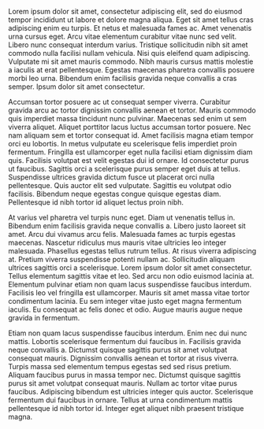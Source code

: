 Lorem ipsum dolor sit amet, consectetur adipiscing elit, sed do eiusmod tempor incididunt ut labore et dolore magna aliqua. Eget sit amet tellus cras adipiscing enim eu turpis. Et netus et malesuada fames ac. Amet venenatis urna cursus eget. Arcu vitae elementum curabitur vitae nunc sed velit. Libero nunc consequat interdum varius. Tristique sollicitudin nibh sit amet commodo nulla facilisi nullam vehicula. Nisi quis eleifend quam adipiscing. Vulputate mi sit amet mauris commodo. Nibh mauris cursus mattis molestie a iaculis at erat pellentesque. Egestas maecenas pharetra convallis posuere morbi leo urna. Bibendum enim facilisis gravida neque convallis a cras semper. Ipsum dolor sit amet consectetur.

Accumsan tortor posuere ac ut consequat semper viverra. Curabitur gravida arcu ac tortor dignissim convallis aenean et tortor. Mauris commodo quis imperdiet massa tincidunt nunc pulvinar. Maecenas sed enim ut sem viverra aliquet. Aliquet porttitor lacus luctus accumsan tortor posuere. Nec nam aliquam sem et tortor consequat id. Amet facilisis magna etiam tempor orci eu lobortis. In metus vulputate eu scelerisque felis imperdiet proin fermentum. Fringilla est ullamcorper eget nulla facilisi etiam dignissim diam quis. Facilisis volutpat est velit egestas dui id ornare. Id consectetur purus ut faucibus. Sagittis orci a scelerisque purus semper eget duis at tellus. Suspendisse ultrices gravida dictum fusce ut placerat orci nulla pellentesque. Quis auctor elit sed vulputate. Sagittis eu volutpat odio facilisis. Bibendum neque egestas congue quisque egestas diam. Pellentesque id nibh tortor id aliquet lectus proin nibh.

At varius vel pharetra vel turpis nunc eget. Diam ut venenatis tellus in. Bibendum enim facilisis gravida neque convallis a. Libero justo laoreet sit amet. Arcu dui vivamus arcu felis. Malesuada fames ac turpis egestas maecenas. Nascetur ridiculus mus mauris vitae ultricies leo integer malesuada. Phasellus egestas tellus rutrum tellus. At risus viverra adipiscing at. Pretium viverra suspendisse potenti nullam ac. Sollicitudin aliquam ultrices sagittis orci a scelerisque. Lorem ipsum dolor sit amet consectetur. Tellus elementum sagittis vitae et leo. Sed arcu non odio euismod lacinia at. Elementum pulvinar etiam non quam lacus suspendisse faucibus interdum. Facilisis leo vel fringilla est ullamcorper. Mauris sit amet massa vitae tortor condimentum lacinia. Eu sem integer vitae justo eget magna fermentum iaculis. Eu consequat ac felis donec et odio. Augue mauris augue neque gravida in fermentum.

Etiam non quam lacus suspendisse faucibus interdum. Enim nec dui nunc mattis. Lobortis scelerisque fermentum dui faucibus in. Facilisis gravida neque convallis a. Dictumst quisque sagittis purus sit amet volutpat consequat mauris. Dignissim convallis aenean et tortor at risus viverra. Turpis massa sed elementum tempus egestas sed sed risus pretium. Aliquam faucibus purus in massa tempor nec. Dictumst quisque sagittis purus sit amet volutpat consequat mauris. Nullam ac tortor vitae purus faucibus. Adipiscing bibendum est ultricies integer quis auctor. Scelerisque fermentum dui faucibus in ornare. Tellus at urna condimentum mattis pellentesque id nibh tortor id. Integer eget aliquet nibh praesent tristique magna.
